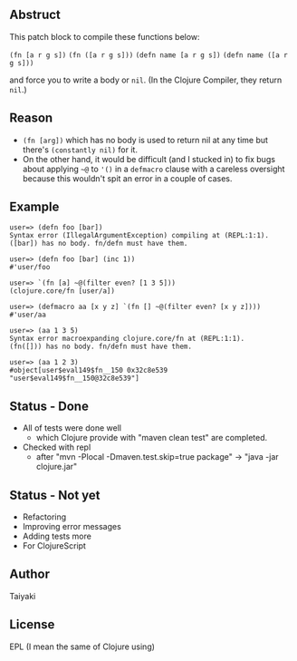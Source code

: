 ## Abstruct
This patch block to compile these functions below:

`(fn [a r g s])`
`(fn ([a r g s]))`
`(defn name [a r g s])`
`(defn name ([a r g s]))`

and force you to write a body or `nil`.
(In the Clojure Compiler, they return `nil`.)



## Reason
* `(fn [arg])` which has no body is used to return nil at any time but there's `(constantly nil)` for it.
* On the other hand, it would be difficult (and I stucked in) to fix bugs about applying `~@` to `'()` in a `defmacro` clause with a careless oversight because this wouldn't spit an error in a couple of cases.



## Example
```
user=> (defn foo [bar])
Syntax error (IllegalArgumentException) compiling at (REPL:1:1).
([bar]) has no body. fn/defn must have them.

user=> (defn foo [bar] (inc 1))
#'user/foo
```

```
user=> `(fn [a] ~@(filter even? [1 3 5]))
(clojure.core/fn [user/a])

user=> (defmacro aa [x y z] `(fn [] ~@(filter even? [x y z])))
#'user/aa

user=> (aa 1 3 5)
Syntax error macroexpanding clojure.core/fn at (REPL:1:1).
(fn([])) has no body. fn/defn must have them.

user=> (aa 1 2 3)
#object[user$eval149$fn__150 0x32c8e539 "user$eval149$fn__150@32c8e539"]
```



## Status - Done
* All of tests were done well
  * which Clojure provide with "maven clean test" are completed.
* Checked with repl 
  * after "mvn -Plocal -Dmaven.test.skip=true package" -> "java -jar clojure.jar"



## Status - Not yet
* Refactoring
* Improving error messages
* Adding tests more
* For ClojureScript



## Author
Taiyaki



## License
EPL
(I mean the same of Clojure using)
